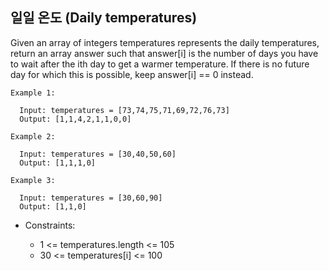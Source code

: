 ## 일일 온도 (Daily temperatures)

Given an array of integers temperatures represents the daily temperatures, return an array answer such that answer[i] is the number of days you have to wait after the ith day to get a warmer temperature. If there is no future day for which this is possible, keep answer[i] == 0 instead.

 
```
Example 1:

  Input: temperatures = [73,74,75,71,69,72,76,73]
  Output: [1,1,4,2,1,1,0,0]
```
```
Example 2:

  Input: temperatures = [30,40,50,60]
  Output: [1,1,1,0]
```

```
Example 3:

  Input: temperatures = [30,60,90]
  Output: [1,1,0]
``` 

- Constraints:

  - 1 <= temperatures.length <= 105
  - 30 <= temperatures[i] <= 100
